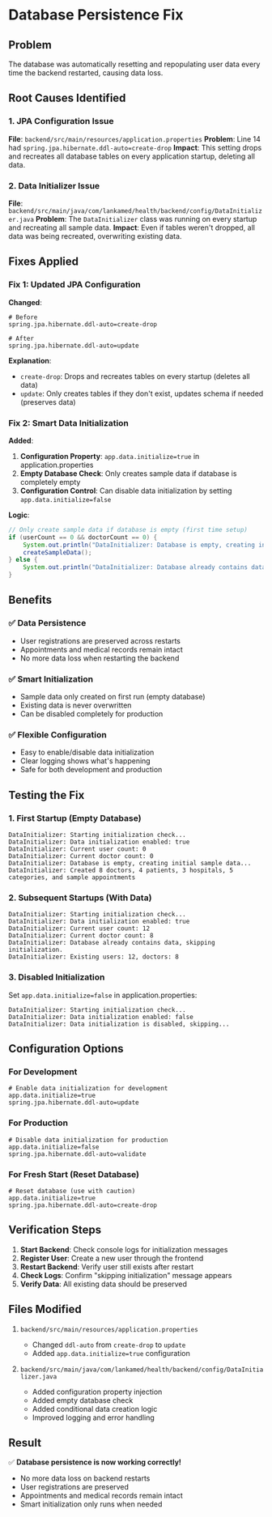 # Database Persistence Fix

## Problem
The database was automatically resetting and repopulating user data every time the backend restarted, causing data loss.

## Root Causes Identified

### 1. JPA Configuration Issue
**File**: `backend/src/main/resources/application.properties`
**Problem**: Line 14 had `spring.jpa.hibernate.ddl-auto=create-drop`
**Impact**: This setting drops and recreates all database tables on every application startup, deleting all data.

### 2. Data Initializer Issue
**File**: `backend/src/main/java/com/lankamed/health/backend/config/DataInitializer.java`
**Problem**: The `DataInitializer` class was running on every startup and recreating all sample data.
**Impact**: Even if tables weren't dropped, all data was being recreated, overwriting existing data.

## Fixes Applied

### Fix 1: Updated JPA Configuration
**Changed**:
```properties
# Before
spring.jpa.hibernate.ddl-auto=create-drop

# After
spring.jpa.hibernate.ddl-auto=update
```

**Explanation**: 
- `create-drop`: Drops and recreates tables on every startup (deletes all data)
- `update`: Only creates tables if they don't exist, updates schema if needed (preserves data)

### Fix 2: Smart Data Initialization
**Added**:
1. **Configuration Property**: `app.data.initialize=true` in application.properties
2. **Empty Database Check**: Only creates sample data if database is completely empty
3. **Configuration Control**: Can disable data initialization by setting `app.data.initialize=false`

**Logic**:
```java
// Only create sample data if database is empty (first time setup)
if (userCount == 0 && doctorCount == 0) {
    System.out.println("DataInitializer: Database is empty, creating initial sample data...");
    createSampleData();
} else {
    System.out.println("DataInitializer: Database already contains data, skipping initialization.");
}
```

## Benefits

### ✅ Data Persistence
- User registrations are preserved across restarts
- Appointments and medical records remain intact
- No more data loss when restarting the backend

### ✅ Smart Initialization
- Sample data only created on first run (empty database)
- Existing data is never overwritten
- Can be disabled completely for production

### ✅ Flexible Configuration
- Easy to enable/disable data initialization
- Clear logging shows what's happening
- Safe for both development and production

## Testing the Fix

### 1. First Startup (Empty Database)
```
DataInitializer: Starting initialization check...
DataInitializer: Data initialization enabled: true
DataInitializer: Current user count: 0
DataInitializer: Current doctor count: 0
DataInitializer: Database is empty, creating initial sample data...
DataInitializer: Created 8 doctors, 4 patients, 3 hospitals, 5 categories, and sample appointments
```

### 2. Subsequent Startups (With Data)
```
DataInitializer: Starting initialization check...
DataInitializer: Data initialization enabled: true
DataInitializer: Current user count: 12
DataInitializer: Current doctor count: 8
DataInitializer: Database already contains data, skipping initialization.
DataInitializer: Existing users: 12, doctors: 8
```

### 3. Disabled Initialization
Set `app.data.initialize=false` in application.properties:
```
DataInitializer: Starting initialization check...
DataInitializer: Data initialization enabled: false
DataInitializer: Data initialization is disabled, skipping...
```

## Configuration Options

### For Development
```properties
# Enable data initialization for development
app.data.initialize=true
spring.jpa.hibernate.ddl-auto=update
```

### For Production
```properties
# Disable data initialization for production
app.data.initialize=false
spring.jpa.hibernate.ddl-auto=validate
```

### For Fresh Start (Reset Database)
```properties
# Reset database (use with caution)
app.data.initialize=true
spring.jpa.hibernate.ddl-auto=create-drop
```

## Verification Steps

1. **Start Backend**: Check console logs for initialization messages
2. **Register User**: Create a new user through the frontend
3. **Restart Backend**: Verify user still exists after restart
4. **Check Logs**: Confirm "skipping initialization" message appears
5. **Verify Data**: All existing data should be preserved

## Files Modified

1. `backend/src/main/resources/application.properties`
   - Changed `ddl-auto` from `create-drop` to `update`
   - Added `app.data.initialize=true` configuration

2. `backend/src/main/java/com/lankamed/health/backend/config/DataInitializer.java`
   - Added configuration property injection
   - Added empty database check
   - Added conditional data creation logic
   - Improved logging and error handling

## Result
✅ **Database persistence is now working correctly!**
- No more data loss on backend restarts
- User registrations are preserved
- Appointments and medical records remain intact
- Smart initialization only runs when needed

